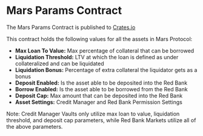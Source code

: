 # Mars Params Contract

The Mars Params Contract is published to [Crates.io](https://crates.io/crates/mars-params)

This contract holds the following values for all the assets in Mars Protocol: 

- **Max Loan To Value:** Max percentage of collateral that can be borrowed
- **Liquidation Threshold:** LTV at which the loan is defined as under collateralized and can be liquidated
- **Liquidation Bonus:** Percentage of extra collateral the liquidator gets as a bonus
- **Deposit Enabled:** Is the asset able to be deposited into the Red Bank
- **Borrow Enabled:** Is the asset able to be borrowed from the Red Bank
- **Deposit Cap:** Max amount that can be deposited into the Red Bank
- **Asset Settings:** Credit Manager and Red Bank Permission Settings

Note: Credit Manager Vaults only utilize max loan to value, liquidation threshold, and deposit cap parameters, while Red Bank Markets utilize all of the above parameters.

